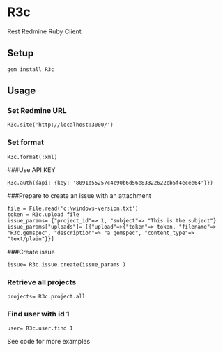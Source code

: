 # R3c
Rest Redmine Ruby Client

## Setup

```
gem install R3c
```

## Usage

### Set Redmine URL

```
R3c.site('http://localhost:3000/')
```

### Set format

```
R3c.format(:xml)
```

###Use API KEY

```
R3c.auth({api: {key: '8091d55257c4c90b6d56e83322622cb5f4ecee64'}})
```

###Prepare to create an issue with an attachment

```
file = File.read('c:\windows-version.txt')
token = R3c.upload file
issue_params= {"project_id"=> 1, "subject"=> "This is the subject"}
issue_params["uploads"]= [{"upload"=>{"token"=> token, "filename"=> "R3c.gemspec", "description"=> "a gemspec", "content_type"=> "text/plain"}}]
```

###Create issue

```
issue= R3c.issue.create(issue_params )
```

### Retrieve all projects

```
projects= R3c.project.all
```

### Find user with id 1

```
user= R3c.user.find 1
```

See code for more examples

